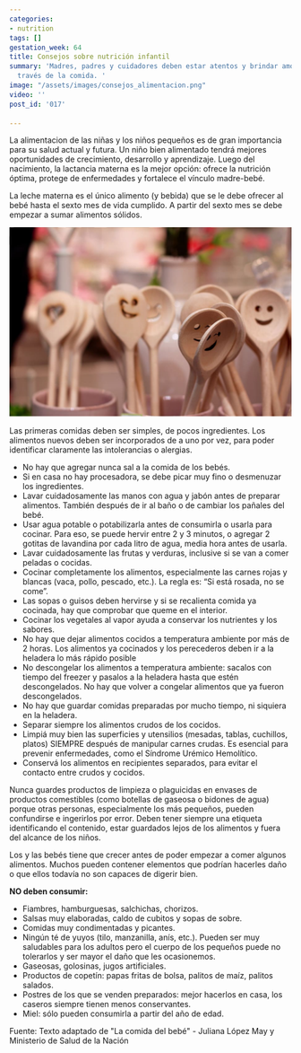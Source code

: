 ```yaml
---
categories:
- nutrition
tags: []
gestation_week: 64
title: Consejos sobre nutrición infantil
summary: 'Madres, padres y cuidadores deben estar atentos y brindar amor también a
  través de la comida. '
image: "/assets/images/consejos_alimentacion.png"
video: ''
post_id: '017'

---
```

La alimentacion de las niñas y los niños pequeños es de gran importancia para su salud actual y futura. Un niño bien alimentado tendrá mejores oportunidades de crecimiento, desarrollo y aprendizaje. Luego del nacimiento, la lactancia materna es la mejor opción: ofrece la nutrición óptima, protege de enfermedades y fortalece el vínculo madre-bebé.

La leche materna es el único alimento (y bebida) que se le debe ofrecer al bebé hasta el sexto mes de vida cumplido. A partir del sexto mes se debe empezar a sumar alimentos sólidos.

![](/assets/images/image827.png) 

Las primeras comidas deben ser simples, de pocos ingredientes. Los alimentos nuevos deben ser incorporados de a uno por vez, para poder identificar claramente las intolerancias o alergias.

* No hay que agregar nunca sal a la comida de los bebés.
* Si en casa no hay procesadora, se debe picar muy fino o desmenuzar los ingredientes.
* Lavar cuidadosamente las manos con agua y jabón antes de preparar alimentos. También después de ir al baño o de cambiar los pañales del bebé.
* Usar agua potable o potabilizarla antes de consumirla o usarla para cocinar. Para eso, se puede hervir entre 2 y 3 minutos, o agregar 2 gotitas de lavandina por cada litro de agua, media hora antes de usarla.
* Lavar cuidadosamente las frutas y verduras, inclusive si se van a comer peladas o cocidas.
* Cocinar completamente los alimentos, especialmente las carnes rojas y blancas (vaca, pollo, pescado, etc.). La regla es: “Si está rosada, no se come”.
* Las sopas o guisos deben hervirse y si se recalienta comida ya cocinada, hay que comprobar que queme en el interior.
* Cocinar los vegetales al vapor ayuda a conservar los nutrientes y los sabores.
* No hay que dejar alimentos cocidos a temperatura ambiente por más de 2 horas. Los alimentos ya cocinados y los perecederos deben ir a la heladera lo más rápido posible
* No descongelar los alimentos a temperatura ambiente: sacalos con tiempo del freezer y pasalos a la heladera hasta que estén descongelados. No hay que volver a congelar alimentos que ya fueron descongelados.
* No hay que guardar comidas preparadas por mucho tiempo, ni siquiera en la heladera.
* Separar siempre los alimentos crudos de los cocidos.
* Limpiá muy bien las superficies y  utensilios (mesadas, tablas, cuchillos, platos) SIEMPRE después de manipular carnes crudas. Es esencial para prevenir enfermedades, como el Síndrome Urémico Hemolítico.
* Conservá los alimentos en recipientes separados, para evitar el contacto entre crudos y cocidos.

Nunca guardes productos de limpieza o plaguicidas en envases de productos comestibles (como botellas de gaseosa o bidones de agua) porque otras personas, especialmente los más pequeños, pueden confundirse e ingerirlos por error. Deben tener siempre una etiqueta identificando el contenido, estar guardados lejos de los alimentos y fuera del alcance de los niños.

Los y las bebés tiene que crecer antes de poder empezar a comer algunos alimentos. Muchos pueden contener elementos que podrían hacerles daño o que ellos todavía no son capaces de digerir bien.

**NO deben consumir:**

* Fiambres, hamburguesas, salchichas, chorizos.
* Salsas muy elaboradas, caldo de cubitos y sopas de sobre.
* Comidas muy condimentadas y picantes.
* Ningún té de yuyos (tilo, manzanilla, anís, etc.). Pueden ser muy saludables para los adultos pero el cuerpo de los pequeños puede no tolerarlos y ser mayor el daño que les ocasionemos.
* Gaseosas, golosinas, jugos artificiales.
* Productos de copetín: papas fritas de bolsa, palitos de maíz, palitos salados.
* Postres de los que se venden preparados: mejor hacerlos en casa, los caseros siempre tienen menos conservantes.
* Miel: sólo pueden consumirla a partir del año de edad.

Fuente: Texto adaptado de "La comida del bebé" - Juliana López May y Ministerio de Salud de la Nación